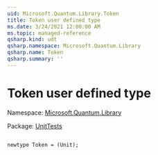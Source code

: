 ```yaml
---
uid: Microsoft.Quantum.Library.Token
title: Token user defined type
ms.date: 3/24/2021 12:00:00 AM
ms.topic: managed-reference
qsharp.kind: udt
qsharp.namespace: Microsoft.Quantum.Library
qsharp.name: Token
qsharp.summary: ''
---
```


# Token user defined type

Namespace: [Microsoft.Quantum.Library](xref:Microsoft.Quantum.Library)

Package: [UnitTests](https://nuget.org/packages/UnitTests)




```qsharp

newtype Token = (Unit);
```


